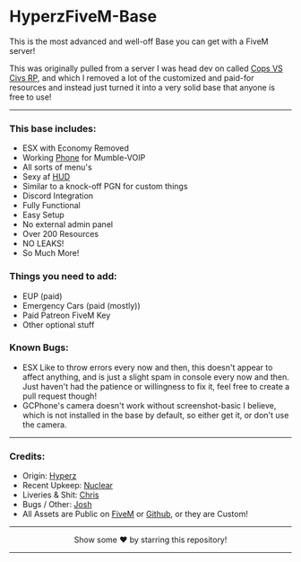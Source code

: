 # HyperzFiveM-Base
This is the most advanced and well-off Base you can get with a FiveM server!

This was originally pulled from a server I was head dev on called [Cops VS Civs RP](https://youtube.com/poogan), and which I removed a lot of the customized and paid-for resources and instead just turned it into a very solid base that anyone is free to use!

---

### This base includes:

- ESX with Economy Removed
- Working [Phone](https://github.com/Re-Ignited-Development/Re-Ignited-Phone) for Mumble-VOIP
- All sorts of menu's
- Sexy af [HUD](https://github.com/itz-hyperz/hyperzhuddesign-fivem)
- Similar to a knock-off PGN for custom things
- Discord Integration
- Fully Functional
- Easy Setup
- No external admin panel
- Over 200 Resources
- NO LEAKS!
- So Much More!

### Things you need to add:

- EUP (paid)
- Emergency Cars (paid (mostly))
- Paid Patreon FiveM Key
- Other optional stuff

### Known Bugs:

- ESX Like to throw errors every now and then, this doesn't appear to affect anything, and is just a slight spam in console every now and then. Just haven't had the patience or willingness to fix it, feel free to create a pull request though!
- GCPhone's camera doesn't work without screenshot-basic I believe, which is not installed in the base by default, so either get it, or don't use the camera.

---

### Credits:
- Origin: [Hyperz](https://hyperz.dev/github)
- Recent Upkeep: [Nuclear](https://github.com/Nuclear15)
- Liveries & Shit: [Chris](https://github.com/RealGroddy)
- Bugs / Other: [Josh](https://github.com/joshua66553)
- All Assets are Public on [FiveM](https://forum.cfx.re/c/development/releases/7) or [Github](https://github.com), or they are Custom!

---

<p align=center>Show some ❤️ by starring this repository!</p>

---
